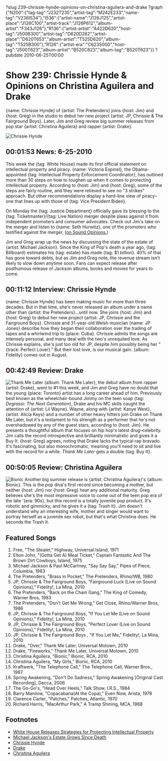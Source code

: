 ?slug 239-chrissie-hynde-opinions-on-christina-aguilera-and-drake
?graph {"N200":{"tag-tag":"J232T235","artist-tag":"M242E233","name-tag":"V236I534"},"I536":{"artist-name":"J126J125","artist-place":"J126C100","artist-track":"J126P612","album-artist":"F343J126"},"R136":{"artist-artist":"A422D620","host-tag":"J500B300","artist-tag":"D620D262","artist-place":"D620T653","album-artist":"T525D620","album-tag":"T525B300"},"R126":{"artist-era":"C623S000","host-tag":"J500T623","album-artist":"B520C623","album-tag":"B520T623"}}
?pubdate 2010-06-25T00:00

# Show 239: Chrissie Hynde & Opinions on Christina Aguilera and Drake
{name: Chrissie Hynde} of {artist: The Pretenders} joins {host: Jim} and {host: Greg} in the studio to debut her new project {artist: JP, Chrissie & The Fairground Boys}. Later, Jim and Greg review big summer releases from pop star {artist: Christina Aguilera} and rapper {artist: Drake}.

![Chrissie Hynde](http://static.soundopinions.org/images/2010/chrissie.jpg)

## 00:01:53 News: 6-25-2010
This week the {tag: White House} made its first official statement on intellectual property and piracy. {name: Victoria Espinel}, the Obama-appointed {tag: Intellectual Property Enforcement Coordinator}, has outlined more than 30 steps on how to toughen up when it comes to protecting intellectual property. According to {host: Jim} and {host: Greg}, some of the steps are fairly routine, and they were relieved to see no "3 strikes" approach. But other recommendations display a hard-line view of piracy–one that lines up with those of {tag: Vice President Biden}.

On Monday the {tag: Justice Department} officially gave its blessing to the {tag: Ticketmaster}/{tag: Live Nation} merger despite pleas against it from independent promoters and consumer advocates. Check out Jim's take on the merger and listen to {name: Seth Hurwitz}, one of the promoters who testified against the merger, ([on Sound Opinions.](/show/219/)) 

Jim and Greg wrap up the news by discussing the state of the estate of {artist: Michael Jackson}. Since the King of Pop's death a year ago, {tag: Billboard} estimates his {tag: estate} has made {tag: $1 billion}. 40% of that has gone toward debts, but as Jim and Greg note, the revenue stream isn't likely to slow down anytime soon. Fans can expect release after posthumous release of Jackson albums, books and movies for years to come.



## 00:11:12 Interview: Chrissie Hynde
{name: Chrissie Hynde} has been making music for more than three decades. But in that time, she's never released an album under a name other than {artist: the Pretenders}...until now. She joins {host: Jim} and {host: Greg} to debut her new project {artist: JP, Chrissie and the Fairground Boys}. Chrissie and 31-year-old Welsh musician {name: JP Jones} describe how they began their collaboration over the trading of tapes and a whirlwind trip to {place: Cuba}. Chrissie admits the songs are intensely personal, and many deal with the two's unrequited love. As Chrissie explains, she's just too old for JP, despite him possibly being her "{track: Perfect Lover}." But their lost love, is our musical gain. {album: Fidelity} comes out in August. 

## 00:42:49 Review: Drake
![Thank Me Later](http://is4.mzstatic.com/image/thumb/Music/v4/34/e8/ac/34e8ac27-7ae5-6dd8-efb0-c51ba8886bd9/source/600x600bb.jpg "271256/378379062")
{album: Thank Me Later}, the debut album from rapper {artist: Drake}, went to #1 this week, and Jim and Greg have no doubt that the young {place: Toronto} artist has a long career ahead of him. Previously best known as the wheelchair-bound Jimmy on the teen soap {tag: *Degrassi: The Next Generation*}, Drake and his MC skills caught the attention of {artist: Lil Wayne}. Wayne, along with {artist: Kanye West}, {artist: Alicia Keys} and a number of other heavy hitters join Drake on Thank Me Later, but it's a testament to his strength as a performer that he's not overshadowed by any of the guest stars, according to {host: Jim}. He presents a thoughtful album that focuses on hip hop's latest drug–celebrity. Jim calls the record introspective and brilliantly minimalistic and gives it a Buy It. {host: Greg} agrees, noting that Drake lacks the typical rap bravado. It's fascinating, but also monochromatic, meaning you'll need to sit and live with the record for a while. *Thank Me Later* gets a double {tag: Buy It}.

## 00:50:05 Review: Christina Aguilera
![Bionic](http://is4.mzstatic.com/image/thumb/Music/v4/27/be/58/27be586f-9276-34c7-c0fc-cfdc18fbc930/source/600x600bb.jpg "259398/371784453")
Another big summer release is {artist: Christina Aguilera}'s {album: Bionic}. This is the pop diva's first record since becoming a mother, but neither {host: Jim} nor {host: Greg} hear any additional maturity. Greg believes she's the most impressive voice to come out of the teen pop era of the late '{era: 90s}, but this record is a totally juvenile pop product. It's robotic and gimmicky, and he gives it a {tag: Trash It}. Jim doesn't understand why an interesting wife, mother and singer would want to portray herself as a juvenile sex robot, but that's what Christina does. He seconds the Trash It.

## Featured Songs
1. Free, "The Stealer," Highway, Universal Island, 1971
2. Elton John, "(Gotta Get A) Meal Ticket," Captain Fantastic And The Brown Dirt Cowboys, Island, 1975
3. Michael Jackson & Paul McCartney, "Say Say Say," Pipes of Piece, Columbia, 1983
4. The Pretenders, "Brass in Pocket," The Pretenders, Rhino/WB, 1980
5. JP, Chrissie & The Fairground Boys, "Fairground Luck (Live on Sound Opinions)," Fidelity!, La Mina, 2010
6. The Pretenders, "Back on the Chain Gang," The King of Comedy, Warner Bros, 1983
7. The Pretenders, "Don't Get Me Wrong," Get Close, Rhino/Warner Bros, 1986
8. JP, Chrissie & The Fairground Boys, "If You Let Me (Live on Sound Opinions)," Fidelity!, La Mina, 2010
9. JP, Chrissie & The Fairground Boys, "Perfect Lover (Live on Sound Opinions)," Fidelity!, La Mina, 2010
10. JP, Chrissie & The Fairground Boys , "If You Let Me," Fidelity!, La Mina, 2010
11. Drake, "Over," Thank Me Later, Universal Motown, 2010
12. Drake, "Fireworks," Thank Me Later, Universal Motown, 2010
13. Christina Aguilera, "Bionic," Bionic, RCA, 2010
14. Christina Aguilera, "My Girls," Bionic, RCA, 2010
15. Kraftwerk, "The Telephone Call," The Telephone Call, Warner Bros., 1987
16. Spring Awakening, "Don't Do Sadness," Spring Awakening [Original Cast Recording], Decca, 2006
17. The Go-Go's, "Head Over Heels," Talk Show, I.R.S., 1984
18. Barry Manilow, "Copacabana(At the Copa)," Even Now, Arista, 1978 
19. Clarence Carter, "Patches," Patches, Atlantic, 1970
20. Richard Harris, "MacArthur Park," A Tramp Shining, MCA, 1968

## Footnotes
- [White House Releases Strategies for Protecting Intellectual Property](http://latimesblogs.latimes.com/entertainmentnewsbuzz/2010/06/white-house-touts-antipiracy-strategy.html?utm_)
- [Michael Jackson's Estate Grows Since Death](http://www.billboard.com/articles/news/957679/how-michael-jackson-made-1-billion-since-his-death)
- [Chrissie Hynde](http://chrissiehynde.com/)
- [Drake](http://www.drakeofficial.com/)
- [Christina Aguilera](http://www.christinaaguilera.com/)
